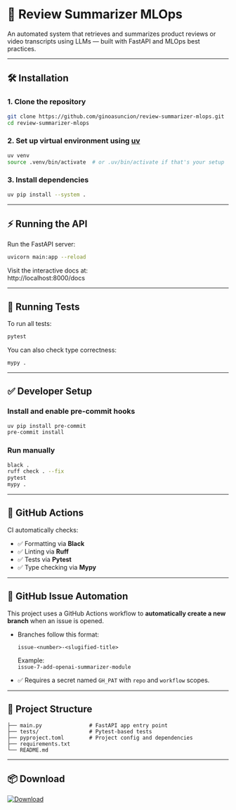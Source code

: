 # 🚀 Review Summarizer MLOps

An automated system that retrieves and summarizes product reviews or video transcripts using LLMs — built with FastAPI and MLOps best practices.

---

## 🛠 Installation

### 1. Clone the repository

```bash
git clone https://github.com/ginoasuncion/review-summarizer-mlops.git
cd review-summarizer-mlops
```

### 2. Set up virtual environment using [uv](https://github.com/astral-sh/uv)

```bash
uv venv
source .venv/bin/activate  # or .uv/bin/activate if that's your setup
```

### 3. Install dependencies

```bash
uv pip install --system .
```

---

## ⚡ Running the API

Run the FastAPI server:

```bash
uvicorn main:app --reload
```

Visit the interactive docs at:  
http://localhost:8000/docs

---

## 🧪 Running Tests

To run all tests:

```bash
pytest
```

You can also check type correctness:

```bash
mypy .
```

---

## ✅ Developer Setup

### Install and enable pre-commit hooks

```bash
uv pip install pre-commit
pre-commit install
```

### Run manually

```bash
black .
ruff check . --fix
pytest
mypy .
```

---

## 🔁 GitHub Actions

CI automatically checks:
- ✅ Formatting via **Black**
- ✅ Linting via **Ruff**
- ✅ Tests via **Pytest**
- ✅ Type checking via **Mypy**

---

## 🧠 GitHub Issue Automation

This project uses a GitHub Actions workflow to **automatically create a new branch** when an issue is opened.

- Branches follow this format:

  ```
  issue-<number>-<slugified-title>
  ```

  Example:  
  `issue-7-add-openai-summarizer-module`

- ✅ Requires a secret named `GH_PAT` with `repo` and `workflow` scopes.

---

## 📂 Project Structure

```
├── main.py               # FastAPI app entry point
├── tests/                # Pytest-based tests
├── pyproject.toml        # Project config and dependencies
├── requirements.txt
└── README.md
```

---

## 📦 Download

[![Download](https://img.shields.io/badge/Download-ZIP-blue?logo=github)](https://github.com/ginoasuncion/review-summarizer-mlops/archive/refs/heads/main.zip)
